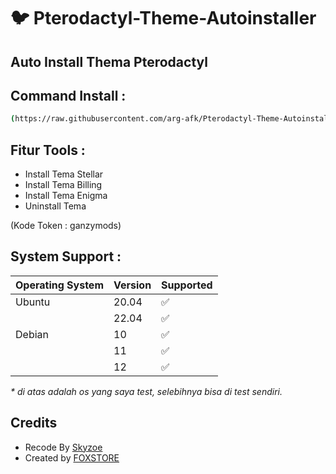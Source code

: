 # :bird: Pterodactyl-Theme-Autoinstaller



## Auto Install Thema Pterodactyl

## Command Install :

```bash
(https://raw.githubusercontent.com/arg-afk/Pterodactyl-Theme-Autoinstaller/refs/heads/main/install.sh)
```

## Fitur Tools :

- Install Tema Stellar
- Install Tema Billing
- Install Tema Enigma
- Uninstall Tema

 (Kode Token : ganzymods)

## System Support :

| Operating System | Version | Supported          |
| ---------------- | ------- | ------------------ |
| Ubuntu           | 20.04   | :white_check_mark: |
|                  | 22.04   | :white_check_mark: |
| Debian           | 10      | :white_check_mark: |
|                  | 11      | :white_check_mark: |
|                  | 12      | :white_check_mark: |

_\* di atas adalah os yang saya test, selebihnya bisa di test sendiri._

## Credits 
- Recode By [ Skyzoe ](https://github.com/fuckyouhellna)
- Created by [ FOXSTORE ](https://github.com/Foxstoree)
